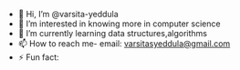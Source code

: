 - 👋 Hi, I’m @varsita-yeddula
- 👀 I’m interested in knowing more in computer science
- 🌱 I’m currently learning data structures,algorithms
- 📫 How to reach me- email: varsitasyeddula@gmail.com
- ⚡ Fun fact: 

<!---
varsita-yeddula/varsita-yeddula is a ✨ special ✨ repository because its `README.md` (this file) appears on your GitHub profile.
You can click the Preview link to take a look at your changes.
--->
